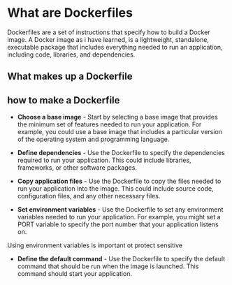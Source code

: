 # What are Dockerfiles

Dockerfiles are a set of instructions that specify how to build a Docker image. A Docker image as i have learned, is a lightweight, standalone, executable package that includes everything needed to run an application, including code, libraries, and dependencies.

## What makes up a Dockerfile

## how to make a Dockerfile

- **Choose a base image** - Start by selecting a base image that provides the minimum set of features needed to run your application. For example, you could use a base image that includes a particular version of the operating system and programming language.

- **Define dependencies** - Use the Dockerfile to specify the dependencies required to run your application. This could include libraries, frameworks, or other software packages.

- **Copy application files** - Use the Dockerfile to copy the files needed to run your application into the image. This could include source code, configuration files, and any other necessary files.

- **Set environment variables** - Use the Dockerfile to set any environment variables needed to run your application. For example, you might set a PORT variable to specify the port number that your application listens on.

Using environment variables is important ot protect sensitive 

- **Define the default command** - Use the Dockerfile to specify the default command that should be run when the image is launched. This command should start your application.
